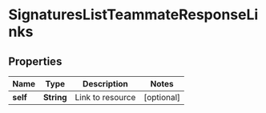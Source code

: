 

# SignaturesListTeammateResponseLinks


## Properties

| Name | Type | Description | Notes |
|------------ | ------------- | ------------- | -------------|
|**self** | **String** | Link to resource |  [optional] |



